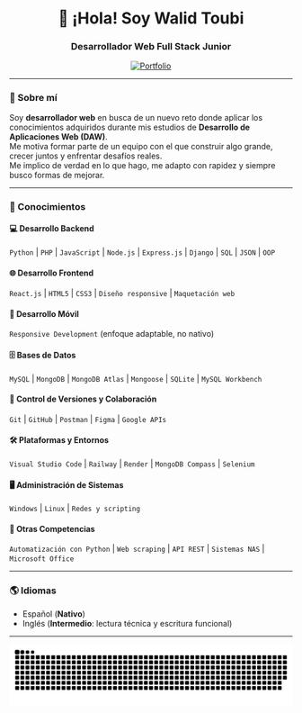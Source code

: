 <h1 align="center">👋 ¡Hola! Soy Walid Toubi</h1>
<h3 align="center">Desarrollador Web Full Stack Junior</h3>

<p align="center">
  <a href="walid.es" target="_blank">
    <img src="https://img.shields.io/badge/🌐%20Ver%20mi%20portafolio-blue?style=for-the-badge&logo=google-chrome&logoColor=white" alt="Portfolio" />
  </a>
</p>

---

### 🚀 Sobre mí
Soy **desarrollador web** en busca de un nuevo reto donde aplicar los conocimientos adquiridos durante mis estudios de **Desarrollo de Aplicaciones Web (DAW)**.  
Me motiva formar parte de un equipo con el que construir algo grande, crecer juntos y enfrentar desafíos reales.  
Me implico de verdad en lo que hago, me adapto con rapidez y siempre busco formas de mejorar.  

---

### 🧠 Conocimientos

#### 💻 Desarrollo Backend
`Python` | `PHP` | `JavaScript` | `Node.js` | `Express.js` | `Django` | `SQL` | `JSON` | `OOP`

#### 🌐 Desarrollo Frontend
`React.js` | `HTML5` | `CSS3` | `Diseño responsive` | `Maquetación web`

#### 📱 Desarrollo Móvil
`Responsive Development` (enfoque adaptable, no nativo)

#### 🗄️ Bases de Datos
`MySQL` | `MongoDB` | `MongoDB Atlas` | `Mongoose` | `SQLite` | `MySQL Workbench`

#### 🔧 Control de Versiones y Colaboración
`Git` | `GitHub` | `Postman` | `Figma` | `Google APIs`

#### 🛠️ Plataformas y Entornos
`Visual Studio Code` | `Railway` | `Render` | `MongoDB Compass` | `Selenium`

#### 🖥️ Administración de Sistemas
`Windows` | `Linux` | `Redes y scripting`

#### 📂 Otras Competencias
`Automatización con Python` | `Web scraping` | `API REST` | `Sistemas NAS` | `Microsoft Office`

---

### 🌎 Idiomas
- Español (**Nativo**)  
- Inglés (**Intermedio**: lectura técnica y escritura funcional)  

---

<div align="center">
  <img src="https://raw.githubusercontent.com/Elanza-48/Elanza-48/main/resources/img/github-contribution-grid-snake.svg" alt="GitHub Snake" />
</div>
